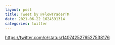 ```yaml
--- 
layout: post 
title: Tweet by @FlowTraderTM 
date: 2021-06-22 1624391314 
categories: twitter 
--- 
```

https://twitter.com/o/status/1407425276527538176